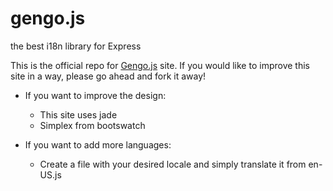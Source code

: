 gengo.js
=======

 the best i18n library for Express

This is the official repo for [Gengo.js](http://www.gengojs.com) site.
If you would like to improve this site in a way, please go ahead and fork it away!

* If you want to improve the design:
    * This site uses jade
    * Simplex from bootswatch

* If you want to add more languages:
    * Create a file with your desired locale and simply translate it from en-US.js
